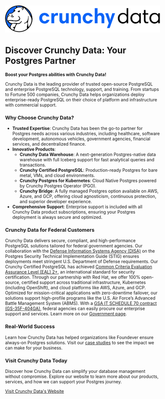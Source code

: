 ![Crunchy Data Logo](/assets/images/CrunchyDataLogoHorizontal.png)

# Discover Crunchy Data: Your Postgres Partner

**Boost your Postgres abilities with Crunchy Data!**

Crunchy Data is the leading provider of trusted open-source PostgreSQL and enterprise PostgreSQL technology, support, and training. From startups to Fortune 500 companies, Crunchy Data helps organizations deploy enterprise-ready PostgreSQL on their choice of platform and infrastructure with commercial support.

### Why Choose Crunchy Data?

- **Trusted Expertise**: Crunchy Data has been the go-to partner for Postgres needs across various industries, including healthcare, software development, autonomous vehicles, government agencies, financial services, and decentralized finance.
- **Innovative Products**:
  - **Crunchy Data Warehouse**: A next-generation Postgres-native data warehouse with full Iceberg support for fast analytical queries and transactions.
  - **Crunchy Certified PostgreSQL**: Production-ready Postgres for bare metal, VMs, and cloud environments.
  - **Crunchy Postgres for Kubernetes**: Cloud Native Postgres powered by Crunchy Postgres Operator (PGO).
  - **Crunchy Bridge**: A fully managed Postgres option available on AWS, Azure, and GCP, offering cloud agnosticism, continuous protection, and superior developer experience.
- **Comprehensive Support**: Enterprise support is included with all Crunchy Data product subscriptions, ensuring your Postgres deployment is always secure and optimized.

### Crunchy Data for Federal Customers

Crunchy Data delivers secure, compliant, and high-performance PostgreSQL solutions tailored for federal government agencies. Our collaboration with the [Defense Information Systems Agency (DISA)](https://www.crunchydata.com/industries/government) on the Postgres Security Technical Implementation Guide (STIG) ensures deployments meet stringent U.S. Department of Defense requirements. Our Crunchy Certified PostgreSQL has achieved [Common Criteria Evaluation Assurance Level (EAL) 2+](https://www.crunchydata.com/industries/government), an international standard for security certification. Through our partnership with Red Hat, we offer 100% open-source, certified support across traditional infrastructure, Kubernetes (including OpenShift), and cloud platforms like AWS, Azure, and GCP. Optimized for mission-critical applications with zero-downtime failover, our solutions support high-profile programs like the U.S. Air Force’s Advanced Battle Management System (ABMS). With a [GSA IT SCHEDULE 70 contract (GS-35F-404GA)](https://www.crunchydata.com/contact), federal agencies can easily procure our enterprise support and services. Learn more on our [Government page](https://www.crunchydata.com/industries/government).

### Real-World Success

Learn how Crunchy Data has helped organizations like Foundever ensure always-on Postgres solutions. Visit our [case studies](https://www.crunchydata.com/case-studies/foundever) to see the impact we can make for your business.

### Visit Crunchy Data Today

Discover how Crunchy Data can simplify your database management without compromise. Explore our website to learn more about our products, services, and how we can support your Postgres journey.

[Visit Crunchy Data's Website](https://www.crunchydata.com/)
